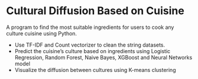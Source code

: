 # Cultural Diffusion Based on Cuisine
A program to find the most suitable ingredients for users to cook any culture cuisine using Python.
<ul>
  <li>
Use TF-IDF and Count vectorizer to clean the string datasets.
  </li>
  <li>
    Predict the cuisine’s culture based on ingredients using Logistic Regression, Random Forest, Naive Bayes, XGBoost and Neural Networks model
  </li>
   <li>
    Visualize the diffusion between cultures using K-means clustering
  </li>
  
